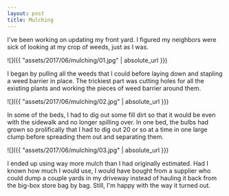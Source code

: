 ```yaml
---
layout: post
title: Mulching
---
```

I've been working on updating my front yard. I figured my neighbors were sick of
looking at my crop of weeds, just as I was.

![]({{ "assets/2017/06/mulching/01.jpg" | absolute_url }})

I began by pulling all the weeds that I could before laying down and stapling a
weed barrier in place. The trickiest part was cutting holes for all the existing
plants and working the pieces of weed barrier around them.

![]({{ "assets/2017/06/mulching/02.jpg" | absolute_url }})

In some of the beds, I had to dig out some fill dirt so that it would be even
with the sidewalk and no longer spilling over. In one bed, the bulbs had grown
so prolifically that I had to dig out 20 or so at a time in one large clump
before spreading them out and separating them.

![]({{ "assets/2017/06/mulching/03.jpg" | absolute_url }})

I ended up using way more mulch than I had originally estimated. Had I known how
much I would use, I would have bought from a supplier who could dump a couple
yards in my driveway instead of hauling it back from the big-box store bag by
bag. Still, I'm happy with the way it turned out.
